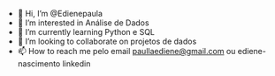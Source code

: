 - 👋 Hi, I’m @Edienepaula
- 👀 I’m interested in Análise de Dados
- 🌱 I’m currently learning Python e SQL
- 💞️ I’m looking to collaborate on projetos de dados
- 📫 How to reach me pelo email paullaediene@gmail.com ou ediene-nascimento linkedin

<!---
Edienepaula/Edienepaula is a ✨ special ✨ repository because its `README.md` (this file) appears on your GitHub profile.
You can click the Preview link to take a look at your changes.
--->
